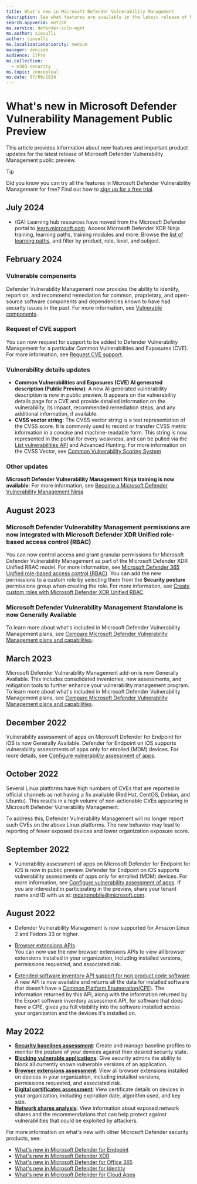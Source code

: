 ```yaml
---
title: What's new in Microsoft Defender Vulnerability Management
description: See what features are available in the latest release of Microsoft Defender for Vulnerability Management
search.appverid: met150
ms.service: defender-vuln-mgmt
ms.author: siosulli
author: siosulli
ms.localizationpriority: medium
manager: deniseb
audience: ITPro
ms.collection:
  - m365-security
ms.topic: conceptual
ms.date: 07/09/2024
---
```


# What's new in Microsoft Defender Vulnerability Management Public Preview

This article provides information about new features and important product updates for the latest release of Microsoft Defender Vulnerability Management public preview.

> [!TIP]
> Did you know you can try all the features in Microsoft Defender Vulnerability Management for free? Find out how to [sign up for a free trial](defender-vulnerability-management-trial.md).

## July 2024

- (GA) Learning hub resources have moved from the Microsoft Defender portal to [learn.microsoft.com](https://go.microsoft.com/fwlink/?linkid=2273118). Access Microsoft Defender XDR Ninja training, learning paths, training modules and more. Browse the [list of learning paths](/training/browse/?products=m365-ems-cloud-app-security%2Cdefender-for-cloud-apps%2Cdefender-identity%2Cm365-information-protection%2Cm365-threat-protection%2Cmdatp%2Cdefender-office365&expanded=m365%2Coffice-365), and filter by product, role, level, and subject. 


## February 2024

### Vulnerable components

Defender Vulnerability Management now provides the ability to identify, report on, and recommend remediation for common, proprietary, and open-source software components and dependencies known to have had security issues in the past. For more information, see [Vulnerable components](tvm-vulnerable-components.md).

### Request of CVE support

You can now request for support to be added to Defender Vulnerability Management for a particular Common Vulnerabilities and Exposures (CVE). For more information, see [Request CVE support](tvm-weaknesses.md#request-cve-support).

### Vulnerability details updates

- **Common Vulnerabilities and Exposures (CVE) AI generated description (Public Preview)**: A new AI generated vulnerability description is now in public preview. It appears on the vulnerability details page for a CVE and provide detailed information on the vulnerability, its impact, recommended remediation steps, and any additional information, if available.
- **CVSS vector string**: The CVSS vector string is a text representation of the CVSS score. It is commonly used to record or transfer CVSS metric information in a concise and machine-readable form. This string is now represented in the portal for every weakness, and can be pulled via the [List vulnerabilities API](/defender-endpoint/api/get-all-vulnerabilities) and Advanced Hunting. For more information on the CVSS Vector, see [Common Vulnerability Scoring System](https://www.first.org/cvss/specification-document#:~:text=The%20Common%20Vulnerability%20Scoring%20System,Threat%2C%20Environmental%2C%20and%20Supplemental)

### Other updates

**Microsoft Defender Vulnerability Management Ninja training is now available**: For more information, see [Become a Microsoft Defender Vulnerability Management Ninja](https://techcommunity.microsoft.com/t5/microsoft-defender-vulnerability/become-a-microsoft-defender-vulnerability-management-ninja/ba-p/4003011)

## August 2023

<a name='microsoft-defender-vulnerability-management-permissions-are-now-integrated-with-microsoft-365-defender-unified-role-based-access-control-rbac'></a>

### Microsoft Defender Vulnerability Management permissions are now integrated with Microsoft Defender XDR Unified role-based access control (RBAC)

You can now control access and grant granular permissions for Microsoft Defender Vulnerability Management as part of the Microsoft Defender XDR Unified RBAC model. For more information, see [Microsoft Defender 365 Unified role-based access control (RBAC)](/defender-xdr/manage-rbac). You can add the new permissions to a custom role by selecting them from the **Security posture** permissions group when creating the role. For more information, see [Create custom roles with Microsoft Defender XDR Unified RBAC](/defender-xdr/create-custom-rbac-roles).

### Microsoft Defender Vulnerability Management Standalone is now Generally Available

To learn more about what's included in Microsoft Defender Vulnerability Management plans, see [Compare Microsoft Defender Vulnerability Management plans and capabilities](defender-vulnerability-management-capabilities.md).

## March 2023

Microsoft Defender Vulnerability Management add-on is now Generally Available. This includes consolidated inventories, new assessments, and mitigation tools to further enhance your vulnerability management program. To learn more about what's included in Microsoft Defender Vulnerability Management plans, see [Compare Microsoft Defender Vulnerability Management plans and capabilities](defender-vulnerability-management-capabilities.md).

## December 2022

Vulnerability assessment of apps on Microsoft Defender for Endpoint for iOS is now Generally Available. Defender for Endpoint on iOS supports vulnerability assessments of apps only for enrolled (MDM) devices. For more details,  see [Configure vulnerability assessment of apps](/defender-endpoint/ios-configure-features#configure-vulnerability-assessment-of-apps).

## October 2022

Several Linux platforms have high numbers of CVEs that are reported in official channels as not having a fix available (Red Hat, CentOS, Debian, and Ubuntu). This results in a high volume of non-actionable CVEs appearing in Microsoft Defender Vulnerability Management.

To address this, Defender Vulnerability Management will no longer report such CVEs on the above Linux platforms. The new behavior may lead to reporting of fewer exposed devices and lower organization exposure score.

## September 2022

- Vulnerability assessment of apps on Microsoft Defender for Endpoint for iOS is now in public preview. Defender for Endpoint on iOS supports vulnerability assessments of apps only for enrolled (MDM) devices. For more information, see [Configure vulnerability assessment of apps](/defender-endpoint/ios-configure-features#configure-vulnerability-assessment-of-apps). If you are interested in participating in the preview, share your tenant name and ID with us at: [mdatpmobile@microsoft.com](mailto:mdatpmobile@microsoft.com).

## August 2022

- Defender Vulnerability Management is now supported for Amazon Linux 2 and Fedora 33 or higher.

- [Browser extensions APIs](/defender-endpoint/api/get-assessment-browser-extensions) </br>
  You can now use the new browser extensions APIs to view all browser extensions installed in your organization, including installed versions, permissions requested,  and associated risk.

- [Extended software inventory API support for non product code software](/defender-endpoint/api/get-assessment-non-cpe-software-inventory) </br>
  A new API is now available and returns all the data for installed software that doesn't have a [Common Platform Enumeration(CPE)](https://nvd.nist.gov/products/cpe). The information returned by this API, along with the information returned by the Export software inventory assessment API, for software that does have a CPE, gives you full visibility into the software installed across your organization and the devices it's installed on.

## May 2022

- **[Security baselines assessment](tvm-security-baselines.md)**: Create and manage baseline profiles to monitor the posture of your devices against their desired security state.
- **[Blocking vulnerable applications](tvm-block-vuln-apps.md)**: Give security admins the ability to block all currently known vulnerable versions of an application.
- **[Browser extensions assessment](tvm-browser-extensions.md)**: View all browser extensions installed on devices in your organization, including installed versions, permissions requested, and associated risk.
- **[Digital certificates assessment](tvm-certificate-inventory.md)**: View certificate details on devices in your organization, including expiration date, algorithm used, and key size.
- **[Network shares analysis](tvm-network-share-assessment.md)**: View information about exposed network shares and the recommendations that can help protect against vulnerabilities that could be exploited by attackers.

For more information on what's new with other Microsoft Defender security products, see:

- [What's new in Microsoft Defender for Endpoint](/defender-endpoint/whats-new-in-microsoft-defender-endpoint)
- [What's new in Microsoft Defender XDR](/defender-xdr/whats-new)
- [What's new in Microsoft Defender for Office 365](/defender-office-365/defender-for-office-365-whats-new)
- [What's new in Microsoft Defender for Identity](/defender-for-identity/whats-new)
- [What's new in Microsoft Defender for Cloud Apps](/cloud-app-security/release-notes)
